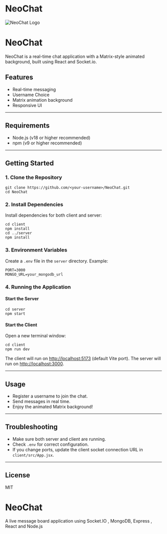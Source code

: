# NeoChat

![NeoChat Logo](/image.png)
# NeoChat

NeoChat is a real-time chat application with a Matrix-style animated background, built using React and Socket.io.

## Features
- Real-time messaging
- Username Choice
- Matrix animation background
- Responsive UI

---

## Requirements
- Node.js (v18 or higher recommended)
- npm (v9 or higher recommended)

---

## Getting Started

### 1. Clone the Repository

```
git clone https://github.com/<your-username>/NeoChat.git
cd NeoChat
```

### 2. Install Dependencies

Install dependencies for both client and server:

```
cd client
npm install
cd ../server
npm install
```

### 3. Environment Variables

Create a `.env` file in the `server` directory. Example:

```
PORT=3000
MONGO_URL=your_mongodb_url
```



### 4. Running the Application

#### Start the Server

```
cd server
npm start
```

#### Start the Client

Open a new terminal window:

```
cd client
npm run dev
```

The client will run on [http://localhost:5173](http://localhost:5173) (default Vite port).
The server will run on [http://localhost:3000](http://localhost:3000).

---

## Usage
- Register a username to join the chat.
- Send messages in real time.
- Enjoy the animated Matrix background!

---

## Troubleshooting
- Make sure both server and client are running.
- Check `.env` for correct configuration.
- If you change ports, update the client socket connection URL in `client/src/App.jsx`.

---

## License
MIT
# NeoChat
A live message board application using Socket.IO , MongoDB, Express , React and Node.js
